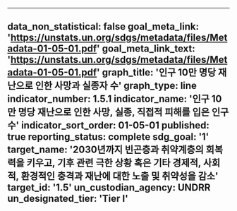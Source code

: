  ---
data_non_statistical: false
goal_meta_link: 'https://unstats.un.org/sdgs/metadata/files/Metadata-01-05-01.pdf'
goal_meta_link_text: 'https://unstats.un.org/sdgs/metadata/files/Metadata-01-05-01.pdf'
graph_title: '인구 10만 명당 재난으로 인한 사망과 실종자 수'
graph_type: line
indicator_number: 1.5.1
indicator_name: '인구 10만 명당 재난으로 인한 사망, 실종, 직접적 피해를 입은 인구 수'
indicator_sort_order: 01-05-01
published: true
reporting_status: complete
sdg_goal: '1'
target_name: '2030년까지 빈곤층과 취약계층의 회복력을 키우고, 기후 관련 극한 상황 혹은 기타 경제적, 사회적, 환경적인 충격과 재난에 대한 노출 및 취약성을 감소'
target_id: '1.5'
un_custodian_agency: UNDRR
un_designated_tier: 'Tier I'
---
